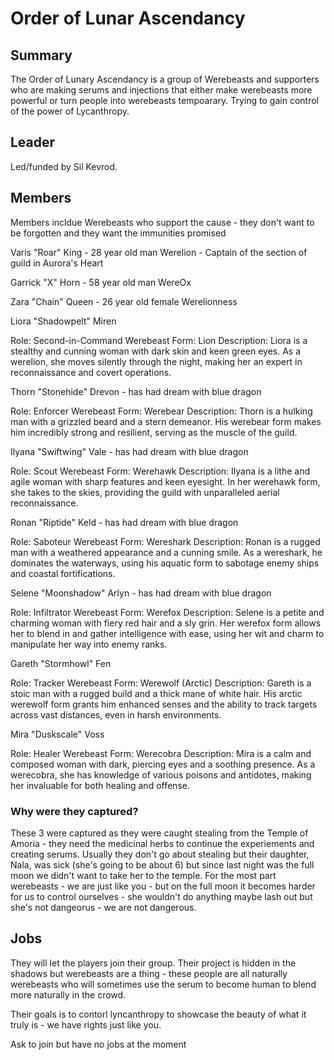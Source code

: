 # Order of Lunar Ascendancy

## Summary

The Order of Lunary Ascendancy is a group of Werebeasts and supporters who are making serums and injections that either make werebeasts more powerful or turn people into werebeasts tempoarary. Trying to gain control of the power of Lycanthropy. 


## Leader
Led/funded by Sil Kevrod.


## Members

Members incldue Werebeasts who support the cause - they don't want to be forgotten and they want the immunities promised


Varis "Roar" King - 28 year old man Werelion - Captain of the section of guild in Aurora's Heart

Garrick "X" Horn - 58 year old man WereOx

Zara "Chain" Queen - 26 year old female Werelionness



Liora "Shadowpelt" Miren

Role: Second-in-Command
Werebeast Form: Lion
Description: Liora is a stealthy and cunning woman with dark skin and keen green eyes. As a werelion, she moves silently through the night, making her an expert in reconnaissance and covert operations.


Thorn "Stonehide" Drevon - has had dream with blue dragon

Role: Enforcer
Werebeast Form: Werebear
Description: Thorn is a hulking man with a grizzled beard and a stern demeanor. His werebear form makes him incredibly strong and resilient, serving as the muscle of the guild.


Ilyana "Swiftwing" Vale - has had dream with blue dragon

Role: Scout
Werebeast Form: Werehawk
Description: Ilyana is a lithe and agile woman with sharp features and keen eyesight. In her werehawk form, she takes to the skies, providing the guild with unparalleled aerial reconnaissance.


Ronan "Riptide" Keld - has had dream with blue dragon

Role: Saboteur
Werebeast Form: Wereshark
Description: Ronan is a rugged man with a weathered appearance and a cunning smile. As a wereshark, he dominates the waterways, using his aquatic form to sabotage enemy ships and coastal fortifications.


Selene "Moonshadow" Arlyn - has had dream with blue dragon

Role: Infiltrator
Werebeast Form: Werefox
Description: Selene is a petite and charming woman with fiery red hair and a sly grin. Her werefox form allows her to blend in and gather intelligence with ease, using her wit and charm to manipulate her way into enemy ranks.


Gareth "Stormhowl" Fen

Role: Tracker
Werebeast Form: Werewolf (Arctic)
Description: Gareth is a stoic man with a rugged build and a thick mane of white hair. His arctic werewolf form grants him enhanced senses and the ability to track targets across vast distances, even in harsh environments.


Mira "Duskscale" Voss

Role: Healer
Werebeast Form: Werecobra
Description: Mira is a calm and composed woman with dark, piercing eyes and a soothing presence. As a werecobra, she has knowledge of various poisons and antidotes, making her invaluable for both healing and offense.



### Why were they captured?

These 3 were captured as they were caught stealing from the Temple of Amoria - they need the medicinal herbs to continue the experiements and creating serums. Usually they don't go about stealing but their daughter, Nala, was sick (she's going to be about 6) but since last night was the full moon we didn't want to take her to the temple. For the most part werebeasts - we are just like you - but on the full moon it becomes harder for us to control ourselves - she wouldn't do anything maybe lash out but she's not dangeorus - we are not dangerous. 



## Jobs

They will let the players join their group. Their project is hidden in the shadows but werebeasts are a thing - these people are all naturally werebeasts who will sometimes use the serum to become human to blend more naturally in the crowd.


Their goals is to contorl lyncanthropy to showcase the beauty of what it truly is - we have rights just like you. 


Ask to join but have no jobs at the moment





